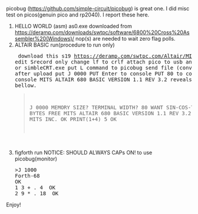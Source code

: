 picobug (https://github.com/simple-circuit/picobug) is great one.
I did misc test on picos(genuin pico and rp2040).
I report these here.

1. HELLO WORLD (asm)
   as0.exe downloaded from 
   https://deramp.com/downloads/swtpc/software/6800%20Cross%20Assembler%20(Windows)/
   nop(s) are needed to wait zero flag polls.
3. ALTAIR BASIC run(procedure to run only)<PRE>
   download this s19 https://deramp.com/swtpc.com/Altair/MITS_RAW.TXT
   edit Srecord only
   change lf to crlf
   attach pico to usb and open teraterm or simbleCRT.exe
   put L command to picobug
   send file (converted) to pico
   after upload put J 0000
   PUT Enter to console
   PUT 80 to console
   PUT Y to console
   MITS ALTAIR 680 BASIC VERSION 1.1 REV 3.2 reveals
   like this bellow.
   >J 0000
   MEMORY SIZE?
   TERMINAL WIDTH? 80
   WANT SIN-COS-TAN-ATN? Y
   50906 BYTES FREE
   MITS ALTAIR 680 BASIC VERSION 1.1 REV 3.2
   COPYRIGHT 1976 BY MITS INC.
   OK
   PRINT(1+4)
   5
   OK
   </PRE>
5. figforth run
   NOTICE: SHOULD ALWAYS CAPs ON! to use picobug(monitor)
   <PRE>
   >J 1000
   Forth-68
   OK
   1 3 + . 4  OK
   2 9 * . 18  OK
   </PRE>   
   
Enjoy!

